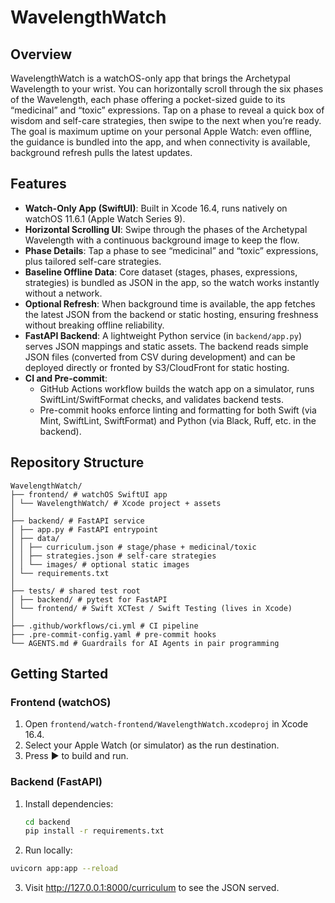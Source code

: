 # WavelengthWatch

## Overview

WavelengthWatch is a watchOS-only app that brings the Archetypal Wavelength to your wrist. You can horizontally scroll through the six phases of the Wavelength, each phase offering a pocket-sized guide to its “medicinal” and “toxic” expressions. Tap on a phase to reveal a quick box of wisdom and self-care strategies, then swipe to the next when you’re ready. The goal is maximum uptime on your personal Apple Watch: even offline, the guidance is bundled into the app, and when connectivity is available, background refresh pulls the latest updates.

## Features

- **Watch-Only App (SwiftUI)**: Built in Xcode 16.4, runs natively on watchOS 11.6.1 (Apple Watch Series 9).
- **Horizontal Scrolling UI**: Swipe through the phases of the Archetypal Wavelength with a continuous background image to keep the flow.
- **Phase Details**: Tap a phase to see “medicinal” and “toxic” expressions, plus tailored self-care strategies.
- **Baseline Offline Data**: Core dataset (stages, phases, expressions, strategies) is bundled as JSON in the app, so the watch works instantly without a network.
- **Optional Refresh**: When background time is available, the app fetches the latest JSON from the backend or static hosting, ensuring freshness without breaking offline reliability.
- **FastAPI Backend**: A lightweight Python service (in `backend/app.py`) serves JSON mappings and static assets. The backend reads simple JSON files (converted from CSV during development) and can be deployed directly or fronted by S3/CloudFront for static hosting.
- **CI and Pre-commit**:
  - GitHub Actions workflow builds the watch app on a simulator, runs SwiftLint/SwiftFormat checks, and validates backend tests.
  - Pre-commit hooks enforce linting and formatting for both Swift (via Mint, SwiftLint, SwiftFormat) and Python (via Black, Ruff, etc. in the backend).

## Repository Structure
```aiignore
WavelengthWatch/
├── frontend/ # watchOS SwiftUI app
│ └── WavelengthWatch/ # Xcode project + assets
│
├── backend/ # FastAPI service
│ ├── app.py # FastAPI entrypoint
│ ├── data/
│ │ ├── curriculum.json # stage/phase + medicinal/toxic
│ │ ├── strategies.json # self-care strategies
│ │ └── images/ # optional static images
│ └── requirements.txt
│
├── tests/ # shared test root
│ ├── backend/ # pytest for FastAPI
│ └── frontend/ # Swift XCTest / Swift Testing (lives in Xcode)
│
├── .github/workflows/ci.yml # CI pipeline
├── .pre-commit-config.yaml # pre-commit hooks
└── AGENTS.md # Guardrails for AI Agents in pair programming
```
## Getting Started

### Frontend (watchOS)
1. Open `frontend/watch-frontend/WavelengthWatch.xcodeproj` in Xcode 16.4.
2. Select your Apple Watch (or simulator) as the run destination.
3. Press ▶ to build and run.

### Backend (FastAPI)
1. Install dependencies:
   ```bash
   cd backend
   pip install -r requirements.txt

2. Run locally:
```bash
uvicorn app:app --reload
```

3. Visit http://127.0.0.1:8000/curriculum
 to see the JSON served.
